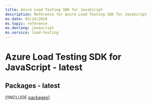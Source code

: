 ```yaml
---
title: Azure Load Testing SDK for JavaScript
description: Reference for Azure Load Testing SDK for JavaScript
ms.date: 02/14/2024
ms.topic: reference
ms.devlang: javascript
ms.service: load-testing
---
```

# Azure Load Testing SDK for JavaScript - latest
## Packages - latest
[!INCLUDE [packages](load-testing-index.md)]